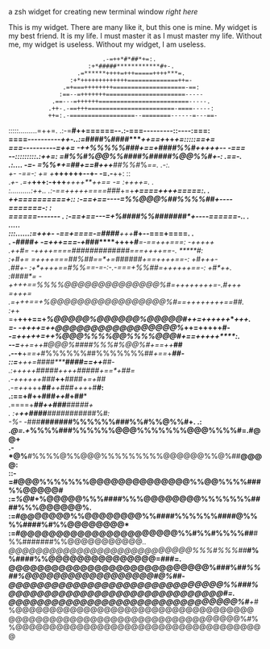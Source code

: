 a zsh widget for creating new terminal window *right here*

This is my widget. There are many like it, but this one is mine.
My widget is my best friend. It is my life. I must master it as I must master my life.
Without me, my widget is useless. Without my widget, I am useless.

                                                                           
                                                                           
                                                                           
                              .-=++*#*##*+=:.                              
                          :+*#####************#+-.                         
                       .=******++++=+++=====++++***=.                      
                     :+*+++++++++++++==============++=-                    
                   .=+===++++++++====================-==:                  
                  :==--=+++++++======================-----                 
                .==---=++++++=========================-----.               
               .++-.-==+++========================-====-----:              
               ++=:.-==================--========------=---==-             
:::::.........=++=. .:-=**#++======--.:-===---------::----:===:            
====----------*++-..:=*####%####****++==+*++********+=:::::==+=            
===----------=++=   -****++%%%%%##*#+==+#***###%%#+++++--  -===            
--:::::::::.:++=:   =*#%%#%@@%%####%****##*#*##%@@%%#*+-:  .==-.           
.:....      -*=-    =*%%*+**=##+==*#*+++***#***#*%%*#%*==.  .-:.           
            *+-    -***==-:  +=  +***++++++--+-  -=.-**++:    ::           
           .*+-   .=+***+++:-+++****++++**++==   -= :++++=.    .           
:..........:++.. .:-==+++++====*###*+=+*****+====++++=====:. .             
++==========+::   :-==+==----=*%%@@@%##%%%%##+----=======-:   :            
======------- .   :-==+==---=+*%####%%#######*+----======-..   .  .....    
:::......:=+++-   -==+====-=**####**+++*****#**+--===+====.    .           
.       -*####+   -=+++===-+*###****++++*****#**=-==+++===:   -+++++       
       .++***#=   -++++====*#########*#******###*===++++==-.  *****#*:     
       :+*#*+*=   =++++===**##%##**==*+=**######*+==++++==-:  +#*++*+-     
       .*##*+*-  :+*++++==**#%%==-=-:-.-===+%%##**=++++++==-: +#*++**.     
        :####*=  -+**+++==**%%%%@@@@@@@@@@@@@@%#**=++++++++=-.*#*++*+      
         =*+++= .=***+++==+*%@@@@@@@@@@@@@@@@@%#**==++++++++==#*#***.      
           :+*+  =+**+++==+*%@@@@@%@@@@@@%@@@@@#++=++++++*******+++.       
              =- -+***+++=++*@@@@@@@@@@@@@@@@@%*++=+++++*****#*-           
                 -=+*++++=++*%@@@%%%%@@%%%%@@@#*+==+++++****:.             
                 --=**++*=++*#@@@%####%%%#%@@%#*+==*++***##                
                 .--+**+*==+*#%%%%%%##%%%%%%%##*+==*+***##-                
                  ::=**+++=**####**********####*==++***##-                 
                   .:+*++*++*#####**++++*#####*+==*+**##=                  
                    .-+++*+++*###***++****####*+=+***##*                   
                     .-=++*+++**##***++***###*+++*+#**#:                   
                     .:==+********#**++**###*++*#+##***                    
                     .====+*******##*++*###****#*##*##+                    
                  .  :+**++******####**#####*######%#*:                    
                 -%- -*###**#######%%%%%%###%%#%%@%%#+. .:                 
                .*@=.+*%%%%###%%%%%%@@@%%%%%%%@@@%%%%#=.#@@+               
               .-*@%**#%%%%@%%@@@%%%%%%%%%@@@@@@%%@%##**@@@@:              
             ::-=#@@@%%%%%%%@@@@@@@@@@@@@@%%@@%%%%###%%@@@@@#              
        :=*%@#*+%@@@@@%%%####%%%@@@@@@@@%%%%%%%####%%%@@@@@@%.             
    :=#@@@@@@@%%@@@@@@@@%%####%%%%%%####@%%%%####%#%%@@@@@@@@*             
:=#@@@@@@@@@@@@@@@@@@@@@@%%#%%#%%%%##**#%%#######%%@@@@@@@@@@@*..          
@@@@@@@@@@@@@@@@@@@@@@@@@@@%%%#%%%##***#%%####%%@@@@@@@@@@@@@@@=###=.      
@@@@@@@@@@@@@@@@@@@@@@@@@@@@%###%#*****#%%##%@@@@@@@@@@@@@@@@@@*#@%##*-    
@@@@@@@@@@@@@@@@@@@@@@@@@@@@@@%%#******##%@@@@@@@@@@@@@@@@@@@@@@@@@@@@@@#=.
@@@@@@@@@@@@@@@@@@@@@@@@@@@@@@@@%#**+*#%@@@@@@@@@@@@@@@@@@@@@@@@@@@@@@@@@@@
@@@@@@@@@@@@@@@@@@@@@@@@@@@@@@@@@@%#%%@@@@@@@@@@@@@@@@@@@@@@@@@@@@@@@@@@@@@
